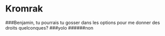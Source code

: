 # Kromrak
###Benjamin, tu pourrais tu gosser dans les options pour me donner des droits quelconques?
###yolo
######non
